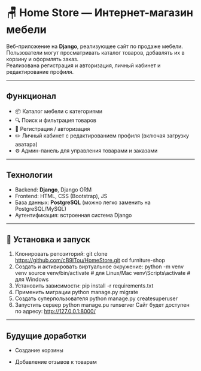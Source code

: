 # 🪑 Home Store — Интернет-магазин мебели

Веб-приложение на **Django**, реализующее сайт по продаже мебели.  
Пользователи могут просматривать каталог товаров, добавлять их в корзину и оформлять заказ.  
Реализована регистрация и авторизация, личный кабинет и редактирование профиля.

---

## Функционал

- 📦 Каталог мебели с категориями  
- 🔍 Поиск и фильтрация товаров   
- 👤 Регистрация / авторизация  
- ✏️ Личный кабинет с редактированием профиля (включая загрузку аватара)  
- ⚙️ Админ-панель для управления товарами и заказами  

---

## Технологии

- Backend: **Django**, Django ORM  
- Frontend: HTML, CSS (Bootstrap), JS  
- База данных: **PostgreSQL** (можно легко заменить на PostgreSQL/MySQL)  
- Аутентификация: встроенная система Django  

---

## 📂 Установка и запуск

1. Клонировать репозиторий:
   git clone https://github.com/cB9ITou/HomeStore.git
   cd furniture-shop
2. Создать и активировать виртуальное окружение:
   python -m venv venv
   source venv/bin/activate   # для Linux/Mac
  venv\Scripts\activate      # для Windows
3. Установить зависимости:
   pip install -r requirements.txt
4. Применить миграции
   python manage.py migrate
5. Создать суперпользователя
   python manage.py createsuperuser
6. Запустить сервер
   python manage.pu runserver
Сайт будет доступен по адресу: http://127.0.0.1:8000/

---

## Будущие доработки

- Создание корзины

- Добавление отзывов к товарам



